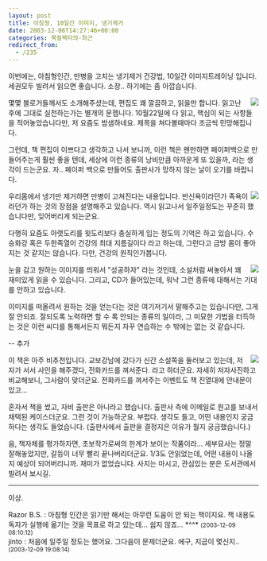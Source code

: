 ```yaml
---
layout: post
title: 아침형, 10일간 이미지, 냉기제거
date: 2003-12-06T14:27:46+00:00
categories: 북컬렉터의-최근
redirect_from:
  - /235
---
```


이번에는, 아침형인간, 만병을 고치는 냉기제거 건강법, 10일간 이미지트레이닝 입니다. 세권모두 빌려서 읽으면 좋습니다. 소장.. 하기에는 좀 아깝습니다.

<a href="http://www.bandibook.com/search/subject_view.php?code=2331584" target="bb"><img src="http://www.bandibook.com/largeimage/2331584.jpg" align="right" /></a>몇몇 블로거들께서도 소개해주셨는데, 편집도 꽤 깔끔하고, 읽을만 합니다. 읽고난 후에 그대로 실천하는가는 별개의 문젭니다. 10월22일에 다 읽고, 핵심이 되는 사항들을 적어놓았습니다만, 저 요즘도 밤샘하네요. 제목을 쳐다볼때마다 조금씩 민망해집니다.

그런데, 책 편집이 이쁘다고 생각하고 나서 보니까, 이런 책은 왠만하면 페이퍼백으로 만들어주는게 훨씬 좋을 텐데, 세상에 이런 종류의 낭비만큼 아까운게 또 있을까, 라는 생각이 드는군요. 자.. 페이퍼 백으로 만들어도 출판사가 망하지 않는 날이 오기를 바랍니다.

<a href="http://www.bandibook.com/search/subject_view.php?code=2211094" target="bb"><img src="http://www.bandibook.com/largeimage/2211094.jpg" align="right" /></a>우리몸에서 냉기만 제거하면 만병이 고쳐진다는 내용입니다. 반신욕이라던가 족욕이라던가 하는 것의 장점을 설명해주고 있습니다. 역시 읽고나서 일주일정도는 꾸준히 했습니다만, 잊어버리게 되는군요.

다행히 요즘도 아랫도리를 윗도리보다 충실하게 입는 정도의 기억은 하고 있습니다. 수승화강 혹은 두한족열이 건강의 최대 지름길이다 라고 하는데, 그런다고 금방 몸이 좋아지는 것 같지는 않습니다. 다만, 건강의 원칙인가봅니다.

<a href="http://www.bandibook.com/search/subject_view.php?code=2332127" target="bb"><img src="http://www.bandibook.com/largeimage/2332127.jpg" align="right" /></a>눈을 감고 원하는 이미지를 띄워서 "성공하자" 라는 것인데, 소설처럼 써놓아서 꽤 재미있게 읽을 수 있습니다. 그리고, CD가 들어있는데, 워낙 그런 종류에 대해서는 기대를 안하고 있습니다.

이미지를 떠올려서 원하는 것을 얻는다는 것은 여기저기서 말해주고는 있습니다만, 그게 잘 안되죠. 잘되도록 노력하면 할 수 록 안되는 종류의 일이라, 그 미묘한 기법을 터득하는 것은 이런 씨디를 통해서든지 뭐든지 자꾸 연습하는 수 밖에는 없는 것 같습니다.

-- 추가

<a href="http://www.bandibook.com/search/subject_view.php?code=2332587" target="bb"><img src="http://www.bandibook.com/largeimage/2332587.jpg" align="right" /></a>이 책은 아주 비추천입니다. 교보강남에 갔다가 신간 소설쪽을 둘러보고 있는데, 저자가 서서 사인을 해주겠다, 전화카드를 껴서준다. 라고 하더군요. 자세히 저자사진하고 비교해보니, 그사람이 맞더군요. 전화카드를 껴서주는 이벤트도 책 진열대에 안내문이 있고...

혼자서 책을 썼고, 자비 출판은 아니라고 했습니다. 출판사 측에 이메일로 원고를 보내서 채택된 케이스더군요. 그런 것이 가능하군요. 부럽다. 생각도 들고, 어떤 내용인지 궁금하다는 생각도 들었습니다. (출판사에서 출판을 결정지은 이유가 뭘지 궁금했습니다.)

음, 책자체를 평가하자면, 초보작가로써의 한계가 보이는 작품이라... 세부묘사는 정말 잘해놓았지만, 갈등이 너무 빨리 끝나버리더군요. 1/3도 안읽었는데, 어떤 내용이 나올지 예상이 되어버리니까. 재미가 없었습니다. 사지는 마시고, 관심있는 분은 도서관에서 빌려서 보시길.

<hr />

이상.
<div id=comments>
<div class=comment>
<!--- cmt:503 --->
<!--- mail: --->
<!--- parent:0 --->
Razor B.S. : 
아침형 인간은 읽기만 해서는 아무런 도움이 안 되는 책이지요. 책 내용도 독자가 실행에 옮기는 것을 목표로 하고 있는데...
 쉽지 않죠... *^^*
 <small>(2003-12-09 08:10:12)</small>
</div>
<div class=comment>
<!--- cmt:504 --->
<!--- mail: --->
<!--- parent:0 --->
jinto : 
처음에 일주일 정도는 했어요. 그다음이 문제더군요.
에구, 지금이 몇신지..
 <small>(2003-12-09 19:08:14)</small>
</div>
</div>
